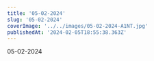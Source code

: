 ```yaml
---
title: '05-02-2024'
slug: '05-02-2024'
coverImage: '../../images/05-02-2024-A1NT.jpg'
publishedAt: '2024-02-05T18:55:38.363Z'
---
```


05-02-2024